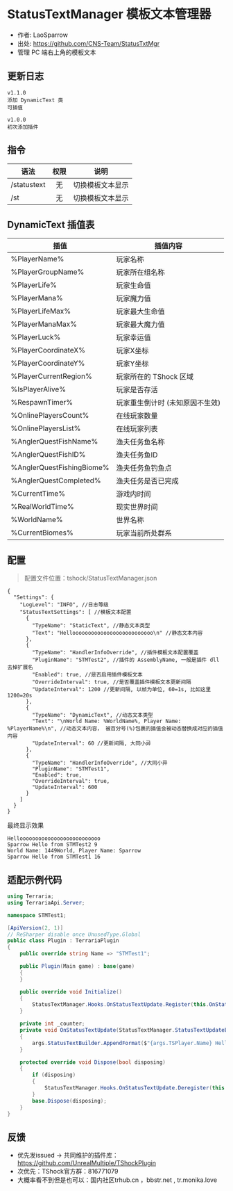 # StatusTextManager 模板文本管理器
- 作者: LaoSparrow
- 出处: https://github.com/CNS-Team/StatusTxtMgr
- 管理 PC 端右上角的模板文本

## 更新日志

```
v1.1.0
添加 DynamicText 类
可插值

v1.0.0
初次添加插件
```

## 指令

| 语法        | 权限  |       说明       |
| ----------- | :---: | :--------------: |
| /statustext |  无   | 切换模板文本显示 |
| /st         |  无   | 切换模板文本显示 |

## DynamicText 插值表

| 插值                      | 插值内容                        |
| ------------------------- | ------------------------------- |
| %PlayerName%              | 玩家名称                        |
| %PlayerGroupName%         | 玩家所在组名称                  |
| %PlayerLife%              | 玩家生命值                      |
| %PlayerMana%              | 玩家魔力值                      |
| %PlayerLifeMax%           | 玩家最大生命值                  |
| %PlayerManaMax%           | 玩家最大魔力值                  |
| %PlayerLuck%              | 玩家幸运值                      |
| %PlayerCoordinateX%       | 玩家X坐标                       |
| %PlayerCoordinateY%       | 玩家Y坐标                       |
| %PlayerCurrentRegion%     | 玩家所在的 TShock 区域          |
| %IsPlayerAlive%           | 玩家是否存活                    |
| %RespawnTimer%            | 玩家重生倒计时 (未知原因不生效) |
| %OnlinePlayersCount%      | 在线玩家数量                    |
| %OnlinePlayersList%       | 在线玩家列表                    |
| %AnglerQuestFishName%     | 渔夫任务鱼名称                  |
| %AnglerQuestFishID%       | 渔夫任务鱼ID                    |
| %AnglerQuestFishingBiome% | 渔夫任务鱼钓鱼点                |
| %AnglerQuestCompleted%    | 渔夫任务是否已完成              |
| %CurrentTime%             | 游戏内时间                      |
| %RealWorldTime%           | 现实世界时间                    |
| %WorldName%               | 世界名称                        |
| %CurrentBiomes%           | 玩家当前所处群系                |

## 配置
> 配置文件位置：tshock/StatusTextManager.json
```json5
{
  "Settings": {
    "LogLevel": "INFO", //日志等级
    "StatusTextSettings": [ //模板文本配置
      {
        "TypeName": "StaticText", //静态文本类型
        "Text": "Helloooooooooooooooooooooooooo\n" //静态文本内容
      },
      {
        "TypeName": "HandlerInfoOverride", //插件模板文本配置覆盖
        "PluginName": "STMTest2", //插件的 AssemblyName, 一般是插件 dll 去掉扩展名
        "Enabled": true, //是否启用插件模板文本
        "OverrideInterval": true, //是否覆盖插件模板文本更新间隔
        "UpdateInterval": 1200 //更新间隔, 以帧为单位, 60=1s, 比如这里 1200=20s 
      },
      {
        "TypeName": "DynamicText", //动态文本类型
        "Text": "\nWorld Name: %WorldName%, Player Name: %PlayerName%\n", //动态文本内容， 被百分号(%)包裹的插值会被动态替换成对应的插值内容
        "UpdateInterval": 60 //更新间隔, 大同小异
      },
      {
        "TypeName": "HandlerInfoOverride", //大同小异
        "PluginName": "STMTest1",
        "Enabled": true,
        "OverrideInterval": true,
        "UpdateInterval": 600
      }
    ]
  }
}
```
最终显示效果
```
Helloooooooooooooooooooooooooo
Sparrow Hello from STMTest2 9
World Name: 1449World, Player Name: Sparrow
Sparrow Hello from STMTest1 16
```

## 适配示例代码

```csharp
using Terraria;
using TerrariaApi.Server;

namespace STMTest1;

[ApiVersion(2, 1)]
// ReSharper disable once UnusedType.Global
public class Plugin : TerrariaPlugin
{
    public override string Name => "STMTest1";

    public Plugin(Main game) : base(game)
    {
    }

    public override void Initialize()
    {
        StatusTextManager.Hooks.OnStatusTextUpdate.Register(this.OnStatusTextUpdate, 60);
    }

    private int _counter;
    private void OnStatusTextUpdate(StatusTextManager.StatusTextUpdateEventArgs args)
    {
        args.StatusTextBuilder.AppendFormat($"{args.TSPlayer.Name} Hello from STMTest1 {this._counter++}");
    }

    protected override void Dispose(bool disposing)
    {
        if (disposing)
        {
            StatusTextManager.Hooks.OnStatusTextUpdate.Deregister(this.OnStatusTextUpdate);
        }
        base.Dispose(disposing);
    }
}
```

## 反馈
- 优先发issued -> 共同维护的插件库：https://github.com/UnrealMultiple/TShockPlugin
- 次优先：TShock官方群：816771079
- 大概率看不到但是也可以：国内社区trhub.cn ，bbstr.net , tr.monika.love
